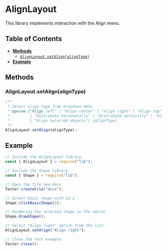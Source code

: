 # AlignLayout

This library implements interaction with the Align menu.

## Table of Contents

-   [**Methods**](#methods)
    -   [`AlignLayout.setAlign(alignType)`](#alignLayoutsetAlignalignType)
-   [**Example**](#example)

## Methods

### AlignLayout.setAlign(alignType)

```javascript
/**
 * Select align type from dropdown menu
 * @param {"Align left" | "Align center" | "Align right" | "Align top" | "Align middle" | "Align bottom"
 *         | "Distribute horizontally" | "Distribute vertically" | "Align to page" | "Align to margin"
 *         | "Align selected objects"} [alignType]
 */
AlignLayout.setAlign(alignType);
```

## Example

```javascript
// Include the AlignLayout library
const { AlignLayout } = require("lib");

// Include the Shape library
const { Shape } = require("lib");

// Open the file new.docx
Tester.createFile("docx");

// Select basic shape with id 2
Shape.clickBasicShape(2);

// Rendering the selected shape in the editor
Shape.drawShape();

// Select "Align right" option from the list
AlignLayout.setAlign("Align right");

// Close the test example
Tester.close();
```
